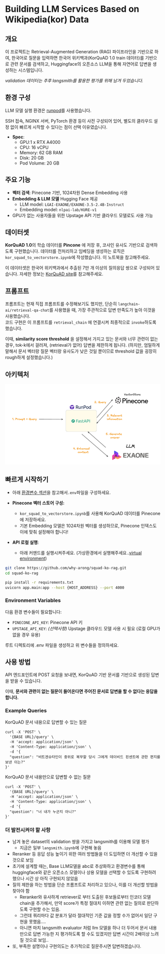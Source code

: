 # Building LLM Services Based on Wikipedia(kor) Data

## 개요

이 프로젝트는 Retrieval-Augmented Generation (RAG) 파이프라인을 기반으로 하여,
한국어로 질문을 입력하면 한국어 위키백과(KorQuAD 1.0 train 데이터)를 기반으로 관련 문서를 검색하고,
Huggingface의 오픈소스 LLM을 통해 자연어로 답변을 생성하는 시스템입니다.

*validation 데이터는 추후 langsmith를 활용한 평가를 위해 남겨 두었습니다.*

## 환경 구성

LLM 모델 실행 환경은 [runpod](https://www.runpod.io/)를 사용했습니다.

SSH 접속, NGINX 서버, PyTorch 환경 등이 사전 구성되어 있어,
별도의 클라우드 설정 없이 빠르게 시작할 수 있다는 점이 선택 이유였습니다.

- **Spec**:
    - GPU:1 x RTX A4000
    - CPU: 16 vCPU
    - Memory: 62 GB RAM
    - Disk: 20 GB
    - Pod Volume:  20 GB

## 주요 기능

- **벡터 검색**: Pinecone 기반, 1024차원 Dense Embedding 사용
- **Embedding & LLM 모델** Hugging Face 제공
    - LLM model: `LGAI-EXAONE/EXAONE-3.5-2.4B-Instruct`
    - Embedding model: `nlpai-lab/KURE-v1`
- GPU가 없는 사용자들을 위한 Upstage API 기반 클라우드 모델로도 사용 가능

## 데이터셋

**KorQuAD 1.0**의 학습 데이터를 **Pincone** 에 저장 후, 코사인 유사도 기반으로 검색하도록 구현했습니다.
데이터를 전처리하고 임베딩을 생성하는 로직은 `kor_squad_to_vectorstore.ipynb`에 작성했습니다. 이 노트북을 참고해주세요.

이 데이터셋은 한국어 위키백과에서 추출된 7만 개 이상의 질의응답 쌍으로 구성되어 있습니다.
자세한 정보는 [KorQuAD site](https://korquad.github.io/)를 참고해주세요.

## 프롬프트

프롬프트는 현재 직접 프롬프트를 수정해보기도 했지만, 단순히 `langchain-ai/retrieval-qa-chat`를 사용했을 때,
가장 주관적으로 답변 만족도가 높아 이것을 사용했습니다.  
코드 구현은 이 프롬프트를 `retrieval_chain` 에 연결시켜 최종적으로 `invoke`하도록 했습니다.

이때, **similarity score threshold** 을 설정해서 가지고 있는 문서와 너무 관련이 없는 경우,
tok-k에서 걸러져, (retrieval가 없어) 답변을 제한하게 됩니다.
(하지만, 엄밀하게 말해서 문서 벡터랑 질문 벡터랑 유사도가 낮은 것일 뿐이므로 threshold 값을 굉장히 rough하게 설정했습니다.)

## 아키텍처

![architecture.png](architecture.png)

## 빠르게 시작하기

- 아래 [환경변수 섹션](#environment-variables)을 참고해서`.env`파일을 구성하세요.
- **Pinecone 벡터 스토어 구성:**
    - `kor_squad_to_vectorstore.ipynb`를 사용해 KorQuAD 데이터를 Pinecone에 저장하세요.
    - 기본 Embedding 모델은 1024차원 벡터를 생성하므로, Pinecone 인덱스도 이에 맞춰 설정해야 합니다!

- **API 로컬 실행**:
    - 아래 커맨드를 실행시켜주세요. (가상환경에서
      실행해주세요..[virtual environment](https://realpython.com/python-virtual-environments-a-primer/))

```bash
git clone https://github.com/why-arong/squad-ko-rag.git
cd squad-ko-rag
```

```bash
pip install -r requirements.txt
uvicorn app.main:app --host {HOST_ADDRESS} --port 4000
```

### Environment Variables

다음 환경 변수들이 필요합니다:

- `PINECONE_API_KEY`: Pinecone API 키
- `UPSTAGE_API_KEY`: *(선택사항)* Upstage 클라우드 모델 사용 시 필요 (로컬 GPU가 없을 경우 유용)

루트 디렉토리에 .env 파일을 생성하고 위 변수들을 정의하세요.

## 사용 방법

API 엔드포인트에 POST 요청을 보내면,
KorQuAD 기반 문서를 기반으로 생성된 답변을 받을 수 있습니다.

이때, **문서와 관련이 없는 질문이 들어온다면 주어진 문서로 답변을 할 수 없다는 응답을 합니다.**

### Example Queries

KorQuAD 문서 내용으로 답변할 수 있는 질문

```shell
curl -X 'POST' \
  '{BASE URL}/query' \
  -H 'accept: application/json' \
  -H 'Content-Type: application/json' \
  -d '{
  "question": "비트겐슈타인이 중위로 복무할 당시 그에게 데이비드 핀센트에 관한 편지를 보낸 이는?"
}'
```

KorQuAD 문서 내용만으로 답변할 수 없는 질문

```shell
curl -X 'POST' \
  '{BASE URL}/query' \
  -H 'accept: application/json' \
  -H 'Content-Type: application/json' \
  -d '{
  "question": "너 내가 누군지 아니?"
}'
```

### 더 발전시켜야 할 사항

- 남겨 놓은 dataset의 validation 쌍을 가지고 langsmith를 이용해 모델 평가
    - 지금은 일부 `langsmith.ipynb`에 구현해 놓음
- Reranker 등 응답 성능 높이기 위한 여러 방법들을 더 도입하면 더 개선할 수 있을 것으로 보임
- 초기에 설계할 때는, Base LLM모델을 abc로 추상화하고 환경변수를 통해
  huggingface와 같은 오픈소스 모델이나 상용 모델을 선택할 수 있도록 구현하려 했으나 시간 상 아직 구현되지 않았음
- 질의 제한을 하는 방법을 단순 프롬프트로 처리하고 있으나, 이를 더 개선할 방법을 찾아야 함
    - Reranker와 유사하게 retriever로 부터 도출된 후보들로부터 인코더 모델 chain을 추가해서, 만약 score가 특정 절대치 이하면 관련 없는 질의로 판단하도록 구현할 수는 있음.
    - 그런데 쿼리마다 값 분포가 달라 절대적인 기준 값을 정할 수가 없어서 일단 구현을 못했음....
    - 아니면 마치 langsmith evaluator 처럼 llm 모델을 하나 더 두어서 문서 내용만으로 답변 가능한 지 평가하도록 할 수도 있겠지만 답변 시간이 2배이상 느려질 것으로 보임..
- 또, 부족한 설명이나 구현의도는 추가적으로 질문주시면 답변하겠습니다.